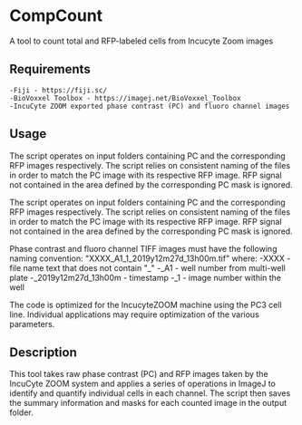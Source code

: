 # CompCount
A tool to count total and RFP-labeled cells from Incucyte Zoom images

## Requirements
 	-Fiji - https://fiji.sc/
 	-BioVoxxel Toolbox - https://imagej.net/BioVoxxel_Toolbox
 	-IncuCyte ZOOM exported phase contrast (PC) and fluoro channel images

## Usage
The script operates on input folders containing PC and the corresponding RFP
images respectively. The script relies on consistent naming of the files in order
to match the PC image with its respective RFP image. RFP signal not contained in 
the area defined by the corresponding PC mask is ignored.

The script operates on input folders containing PC and the corresponding RFP
images respectively. The script relies on consistent naming of the files in order
to match the PC image with its respective RFP image. RFP signal not contained in 
the area defined by the corresponding PC mask is ignored.

Phase contrast and fluoro channel TIFF images must have the following naming 
 convention: "XXXX_A1_1_2019y12m27d_13h00m.tif" 
	where:
 	-XXXX - file name text that does not contain "_"
 	-_A1 - well number from multi-well plate
	-_2019y12m27d_13h00m - timestamp
 	-_1 - image number within the well
	
The code is optimized for the IncucyteZOOM machine using the PC3 cell line.
Individual applications may require optimization of the various parameters.

## Description
This tool takes raw phase contrast (PC) and RFP images taken by the 
IncuCyte ZOOM system and applies a series of operations in ImageJ to identify 
and quantify individual cells in each channel. The script then saves the summary 
information and masks for each counted image in the output folder.

